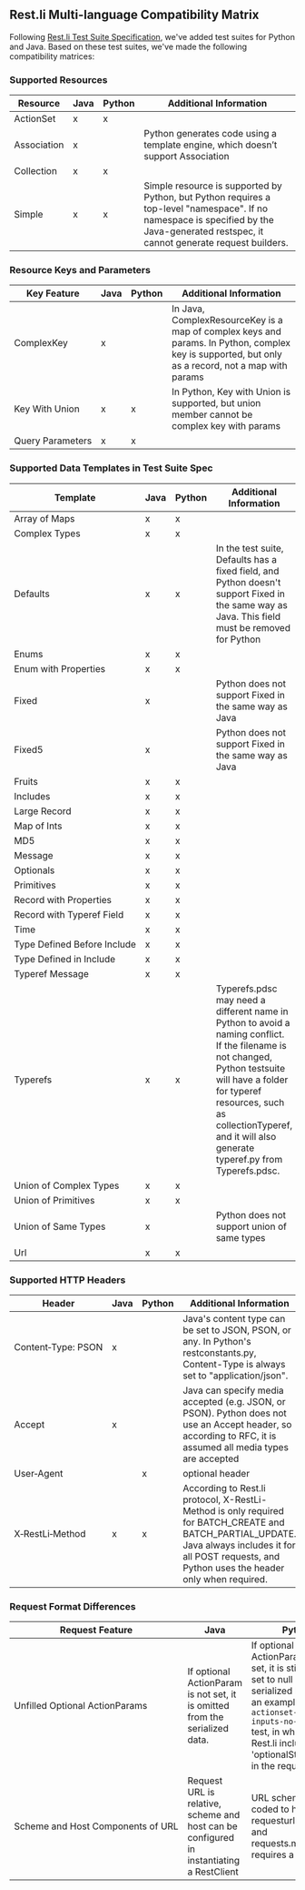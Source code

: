 Rest.li Multi-language Compatibility Matrix
--------------------------
Following [Rest.li Test Suite Specification](testsuite_overview.md), we've added test suites for Python and Java.
Based on these test suites, we've made the following compatibility matrices:

### Supported Resources

| Resource | Java | Python | Additional Information |
|--------|------|----------------|----------------|
| ActionSet | x | x | |
| Association | x | | Python generates code using a template engine, which doesn’t support Association |
| Collection | x | x | |
| Simple | x | x | Simple resource is supported by Python, but Python requires a top-level "namespace". If no namespace is specified by the Java-generated restspec, it cannot generate request builders. |


### Resource Keys and Parameters

| Key Feature | Java | Python | Additional Information |
|--------|-----|-----|----------------|
| ComplexKey | x |  |In Java, ComplexResourceKey is a map of complex keys and params. In Python, complex key is supported, but only as a record, not a map with params |
| Key&nbsp;With&nbsp;Union | x | x | In Python, Key with Union is supported, but union member cannot be complex key with params |
| Query&nbsp;Parameters | x | x |


### Supported Data Templates in Test Suite Spec

| Template | Java | Python | Additional Information |
|--------|------|------|----------------|
| Array&nbsp;of&nbsp;Maps | x | x | |
| Complex&nbsp;Types | x | x | |
| Defaults | x | x | In the test suite, Defaults has a fixed field, and Python doesn't support Fixed in the same way as Java. This field must be removed for Python | 
| Enums | x | x | |
| Enum&nbsp;with&nbsp;Properties | x | x | |
| Fixed | x | | Python does not support Fixed in the same way as Java|
| Fixed5 | x | | Python does not support Fixed in the same way as Java|
| Fruits | x | x | |
| Includes | x | x | |
| Large&nbsp;Record | x | x | |
| Map&nbsp;of&nbsp;Ints| x | x | |
| MD5| x | x | |
| Message | x | x | | 
| Optionals| x | x | |
| Primitives | x | x | |
| Record&nbsp;with&nbsp;Properties | x | x | |
| Record&nbsp;with&nbsp;Typeref&nbsp;Field | x | x | |
| Time | x | x | |
| Type&nbsp;Defined&nbsp;Before&nbsp;Include | x | x | |
| Type&nbsp;Defined&nbsp;in&nbsp;Include | x | x | |
| Typeref&nbsp;Message | x | x | |
| Typerefs | x | x | Typerefs.pdsc may need a different name in Python to avoid a naming conflict. If the filename is not changed, Python testsuite will have a folder for typeref resources, such as collectionTyperef, and it will also generate typeref.py from Typerefs.pdsc. |
| Union&nbsp;of&nbsp;Complex Types | x | x | |
| Union&nbsp;of&nbsp;Primitives | x | x | |
| Union&nbsp;of&nbsp;Same&nbsp;Types | x | | Python does not support union of same types |
| Url | x | x | |


### Supported HTTP Headers 

| Header | Java | Python | Additional Information |
|--------|------|----------------|----------------|
| Content&#8209;Type:&nbsp;PSON | x | | Java's content type can be set to JSON, PSON, or any. In Python's restconstants.py, Content-Type is always set to "application/json". | 
| Accept | x | | Java can specify media accepted (e.g. JSON, or PSON). Python does not use an Accept header, so according to RFC, it is assumed all media types are accepted|
| User&#8209;Agent | | x | optional header | 
| X&#8209;RestLi&#8209;Method | x | x | According to Rest.li protocol, X-RestLi-Method is only required for BATCH_CREATE and BATCH_PARTIAL_UPDATE. Java always includes it for all POST requests, and Python uses the header only when required.|

### Request Format Differences

| Request Feature | Java | Python |
|--------|------|----------------|
|Unfilled&nbsp;Optional&nbsp;ActionParams|If optional ActionParam is not set, it is omitted from the serialized data.|If optional ActionParam is not set, it is still explicitly set to null in the serialized body. For an example, see the ```actionset-multiple-inputs-no-optional``` test, in which Python Rest.li includes " 'optionalString': null" in the request.|
| Scheme&nbsp;and&nbsp;Host&nbsp;Components&nbsp;of&nbsp;URL | Request URL is relative, scheme and host can be configured in instantiating a RestClient | URL scheme is hard-coded to http in requesturlbuilders.py, and requests.models.py requires a host |
